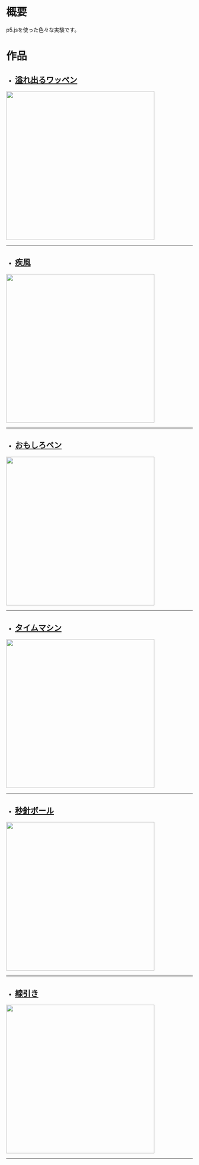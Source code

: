 # 概要
p5.jsを使った色々な実験です。

# 作品
- ## [溢れ出るワッペン](https://megafriday.github.io/creative-coding/)
<a href="https://megafriday.github.io/creative-coding/">
<img src="https://megafriday.github.io/creative-coding/gallery/WS000005.jpg" width="400px">
</a>
<hr>

- ## [疾風](https://megafriday.github.io/creative-coding/index6.html)
<a href="https://megafriday.github.io/creative-coding/index6.html">
<img src="https://megafriday.github.io/creative-coding/gallery/WS000003.jpg" width="400px">
</a>
<hr>

- ## [おもしろペン](https://megafriday.github.io/creative-coding/index9.html)
<a href="https://megafriday.github.io/creative-coding/index9.html">
<img src="https://megafriday.github.io/creative-coding/gallery/WS000001.jpg" width="400px">
</a>
<hr>

- ## [タイムマシン](https://megafriday.github.io/creative-coding/index7.html)
<a href="https://megafriday.github.io/creative-coding/index7.html">
<img src="https://megafriday.github.io/creative-coding/gallery/WS000004.jpg" width="400px">
</a>
<hr>

- ## [秒針ボール](https://megafriday.github.io/creative-coding/index8.html)
<a href="https://megafriday.github.io/creative-coding/index8.html">
<img src="https://megafriday.github.io/creative-coding/gallery/WS000000.jpg" width="400px">
</a>
<hr>

- ## [線引き](https://megafriday.github.io/creative-coding/index10.html)
<a href="https://megafriday.github.io/creative-coding/index10.html">
<img src="https://megafriday.github.io/creative-coding/gallery/WS000002.jpg" width="400px">
</a>
<hr>
